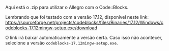 Aqui está o .zip para utilizar o Allegro com o Code::Blocks.

Lembrando que foi testado com a versão 17.12, disponível neste link: https://sourceforge.net/projects/codeblocks/files/Binaries/17.12/Windows/codeblocks-17.12mingw-setup.exe/download

O link irá baixar automaticamente a versão certa. Caso isso não acontecer, selecione a versão `codeblocks-17.12mingw-setup.exe`.
